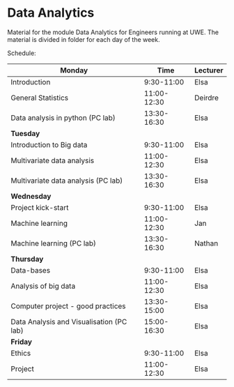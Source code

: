 # Data Analytics

Material for the module Data Analytics for Engineers running at UWE.
The material is divided in folder for each day of the week.

Schedule:

**Monday** |    Time |     Lecturer
---|---|---
Introduction|     9:30-11:00    | Elsa
General Statistics    | 11:00-12:30    | Deirdre
Data analysis in python (PC lab)    | 13:30-16:30    | Elsa
**Tuesday**        | |
Introduction to Big data |    9:30-11:00 |    Elsa
Multivariate data analysis    | 11:00-12:30 |    Elsa
Multivariate data analysis (PC lab)    | 13:30-16:30 |    Elsa
**Wednesday** | |
Project kick-start |     9:30-11:00 |    Elsa
Machine learning    | 11:00-12:30 |    Jan
Machine learning (PC lab) |    13:30-16:30 |    Nathan
**Thursday** | | 
Data-bases |    9:30-11:00 |    Elsa
Analysis of big data |    11:00-12:30 |    Elsa
Computer project - good practices    | 13:30-15:00 |    Elsa
Data Analysis and Visualisation (PC lab) |    15:00-16:30 |    Elsa
**Friday** | |
Ethics |    9:30-11:00 |    Elsa
Project    | 11:00-12:30    | Elsa
